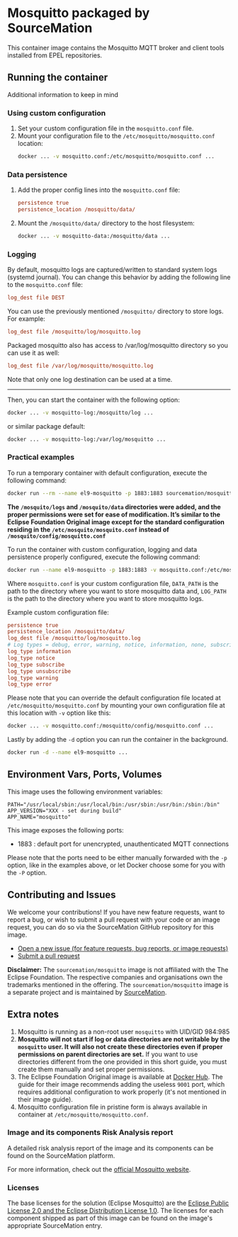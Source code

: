 # Mosquitto packaged by SourceMation

This container image contains the Mosquitto MQTT broker and client tools
installed from EPEL repositories.

## Running the container

Additional information to keep in mind

### Using custom configuration

1. Set your custom configuration file in the `mosquitto.conf` file.
2. Mount your configuration file to the `/etc/mosquitto/mosquitto.conf` location:
   ```bash
   docker ... -v mosquitto.conf:/etc/mosquitto/mosquitto.conf ...
   ```

### Data persistence

1. Add the proper config lines into the `mosquitto.conf` file:
   ```ini
   persistence true
   persistence_location /mosquitto/data/
   ```
2. Mount the `/mosquitto/data/` directory to the host filesystem:
   ```bash
   docker ... -v mosquitto-data:/mosquitto/data ...
   ```

### Logging

By default, mosquitto logs are captured/written to standard system logs (systemd
journal). You can change this behavior by adding the following line to the
`mosquitto.conf` file:

```ini
log_dest file DEST
```

You can use the previously mentioned `/mosquitto/` directory to store logs. For example:

```ini
log_dest file /mosquitto/log/mosquitto.log
```

Packaged mosquitto also has access to /var/log/mosquitto directory so you can use it as well:

```ini
log_dest file /var/log/mosquitto/mosquitto.log
```

Note that only one log destination can be used at a time.

---

Then, you can start the container with the following option:

```bash
docker ... -v mosquitto-log:/mosquitto/log ...
```

or similar package default:

```bash
docker ... -v mosquitto-log:/var/log/mosquitto ...
```

### Practical examples

To run a temporary container with default configuration, execute the following
command:

```bash
docker run --rm --name el9-mosquitto -p 1883:1883 sourcemation/mosquitto:latest
```

**The `/mosquito/logs` and `/mosquito/data` directories were added, and the
proper permissions were set for ease of modification. It’s similar to the
Eclipse Foundation Original image except for the standard configuration
residing in the `/etc/mosquito/mosquito.conf` instead of
`/mosquito/config/mosquitto.conf`**

To run the container with custom configuration, logging and data persistence
properly configured, execute the following command:

```bash
docker run --name el9-mosquitto -p 1883:1883 -v mosquitto.conf:/etc/mosquitto/mosquitto.conf -v DATA_PATH:/mosquitto/data -v LOG_PATH:/mosquitto/log sourcemation/mosquitto:latest
```

Where `mosquitto.conf` is your custom configuration file, `DATA_PATH` is the
path to the directory where you want to store mosquitto data and, `LOG_PATH` is
the path to the directory where you want to store mosquitto logs.

Example custom configuration file:

```ini
persistence true
persistence_location /mosquitto/data/
log_dest file /mosquitto/log/mosquitto.log
# Log types = debug, error, warning, notice, information, none, subscribe, unsubscribe, websockets, all
log_type information
log_type notice
log_type subscribe
log_type unsubscribe
log_type warning
log_type error
```

Please note that you can override the default configuration file located at
`/etc/mosquitto/mosquitto.conf` by mounting your own configuration file at this
location with `-v` option like this:

```bash
docker ... -v mosquitto.conf:/mosquitto/config/mosquitto.conf ...
```

Lastly by adding the `-d` option you can run the container in the background.

```bash
docker run -d --name el9-mosquitto ...
```

## Environment Vars, Ports, Volumes

This image uses the following environment variables:

```
PATH="/usr/local/sbin:/usr/local/bin:/usr/sbin:/usr/bin:/sbin:/bin"
APP_VERSION="XXX - set during build"
APP_NAME="mosquitto"
```

This image exposes the following ports:

- 1883 : default port for unencrypted, unauthenticated MQTT connections

Please note that the ports need to be either manually forwarded with the `-p`
option, like in the examples above, or let Docker choose some for you with the
`-P` option.

## Contributing and Issues

We welcome your contributions! If you have new feature requests, want to report
a bug, or wish to submit a pull request with your code or an image request, you
can do so via the SourceMation GitHub repository for this image.

- [Open a new issue (for feature requests, bug reports, or image requests)](https://github.com/SourceMation/images/issues/new/choose)
- [Submit a pull request](https://github.com/SourceMation/images/compare)

**Disclaimer:** The `sourcemation/mosquitto` image is not affiliated with the
The Eclipse Foundation. The respective companies and organisations own the
trademarks mentioned in the offering. The `sourcemation/mosquitto` image is a
separate project and is maintained by [SourceMation](https://sourcemation.com).

## Extra notes

1. Mosquitto is running as a non-root user `mosquitto` with UID/GID 984:985
2. **Mosquitto will not start if log or data directories are not writable by
   the `mosquitto` user. It will also not create these directories even if
   proper permissions on parent directories are set.**  If you want to use
   directories different from the one provided in this short guide, you must
   create them manually and set proper permissions.
3. The Eclipse Foundation Original image is available at [Docker
   Hub](https://hub.docker.com/_/eclipse-mosquitto). The guide for their image
   recommends adding the useless `9001` port, which requires additional
   configuration to work properly (it's not mentioned in their image guide).
4. Mosquitto configuration file in pristine form is always available in
   container at `/etc/mosquitto/mosquitto.conf`.

### Image and its components Risk Analysis report

A detailed risk analysis report of the image and its components can be found on
the SourceMation platform.

For more information, check out the [official Mosquitto
website](https://mosquitto.org/).

### Licenses

The base licenses for the solution (Eclipse Mosquitto) are the [Eclipse Public
License 2.0 and the Eclipse Distribution License
1.0](https://github.com/eclipse-mosquitto/mosquitto/blob/master/LICENSE.txt).
The licenses for each component shipped as part of this image can be found on
the image's appropriate SourceMation entry.
